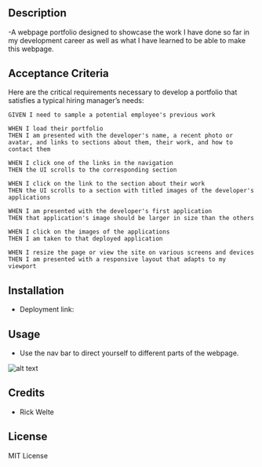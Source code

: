 # <Ricks-Portfolio>

## Description

-A webpage portfolio designed to showcase the work I have done so far in my development career as well as what I have learned to be able to make this webpage.

## Acceptance Criteria

Here are the critical requirements necessary to develop a portfolio that satisfies a typical hiring manager’s needs:

```
GIVEN I need to sample a potential employee's previous work

WHEN I load their portfolio
THEN I am presented with the developer's name, a recent photo or avatar, and links to sections about them, their work, and how to contact them

WHEN I click one of the links in the navigation
THEN the UI scrolls to the corresponding section

WHEN I click on the link to the section about their work
THEN the UI scrolls to a section with titled images of the developer's applications

WHEN I am presented with the developer's first application
THEN that application's image should be larger in size than the others

WHEN I click on the images of the applications
THEN I am taken to that deployed application

WHEN I resize the page or view the site on various screens and devices
THEN I am presented with a responsive layout that adapts to my viewport
```

## Installation
- Deployment link: 

## Usage

- Use the nav bar to direct yourself to different parts of the webpage.

![alt text](assets/images/.png)

## Credits
- Rick Welte

## License

MIT License


